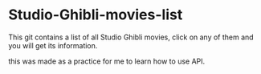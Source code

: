 # Studio-Ghibli-movies-list

This git contains a list of all Studio Ghibli movies, click on any of them and you will get its information.

this was made as a practice for me to learn how to use API.
